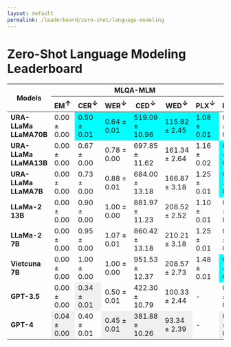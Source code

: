 ```yaml
---
layout: default
permalink: /leaderboard/zero-shot/language-modeling
---
```

# Zero-Shot Language Modeling Leaderboard

<table class="table table-bordered table-sm w-100 dtHorizontalTable" cellspacing="0">
    <thead>
        <tr>
            <th rowspan="2" class="text-center align-middle"><b>Models</b></th>
            <th colspan="6" class="text-center"><b>MLQA-MLM</b></th>
            <th colspan="6" class="text-center"><b>VSEC</b></th>
        </tr>
        <tr>
            <th class="text-center"><b>EM<span style="vertical-align: super;">↑</span></b></th>
            <th class="text-center"><b>CER<span style="vertical-align: super;">↓</span></b></th>
            <th class="text-center"><b>WER<span style="vertical-align: super;">↓</span></b></th>
            <th class="text-center"><b>CED<span style="vertical-align: super;">↓</span></b></th>
            <th class="text-center"><b>WED<span style="vertical-align: super;">↓</span></b></th>
            <th class="text-center"><b>PLX<span style="vertical-align: super;">↓</span></b></th>
            <th class="text-center"><b>EM<span style="vertical-align: super;">↑</span></b></th>
            <th class="text-center"><b>CER<span style="vertical-align: super;">↓</span></b></th>
            <th class="text-center"><b>WER<span style="vertical-align: super;">↓</span></b></th>
            <th class="text-center"><b>CED<span style="vertical-align: super;">↓</span></b></th>
            <th class="text-center"><b>WED<span style="vertical-align: super;">↓</span></b></th>
            <th class="text-center"><b>PLX<span style="vertical-align: super;">↓</span></b></th>
        </tr>
    </thead>
    <tbody>
        <tr>
            <td class="text-center"><b>URA-LLaMa LLaMA70B</b></td>
            <td class="text-center">0.00 ± 0.00</td>
            <td class="text-center" style="background-color: cyan;">0.50 ± 0.01</td>
            <td class="text-center" style="background-color: cyan;">0.64 ± 0.01</td>
            <td class="text-center" style="background-color: cyan;">519.09 ± 10.96</td>
            <td class="text-center" style="background-color: cyan;">115.82 ± 2.45</td>
            <td class="text-center" style="background-color: cyan;">1.08 ± 0.01</td>
            <td class="text-center">0.00 ± 0.00</td>
            <td class="text-center">0.88 ± 0.00</td>
            <td class="text-center">1.01 ± 0.00</td>
            <td class="text-center">113.51 ± 0.57</td>
            <td class="text-center">29.91 ± 0.15</td>
            <td class="text-center" style="background-color: cyan;">1.09 ± 0.00</td>
        </tr>
        <tr>
            <td class="text-center"><b>URA-LLaMa LLaMA13B</b></td>
            <td class="text-center">0.00 ± 0.00</td>
            <td class="text-center">0.67 ± 0.00</td>
            <td class="text-center">0.78 ± 0.00</td>
            <td class="text-center">697.85 ± 11.62</td>
            <td class="text-center">161.34 ± 2.64</td>
            <td class="text-center">1.16 ± 0.02</td>
            <td class="text-center" style="background-color: cyan;">0.01 ± 0.00</td>
            <td class="text-center" style="background-color: cyan;">0.42 ± 0.01</td>
            <td class="text-center" style="background-color: cyan;">0.56 ± 0.01</td>
            <td class="text-center" style="background-color: cyan;">54.88 ± 0.77</td>
            <td class="text-center" style="background-color: cyan;">14.50 ± 0.19</td>
            <td class="text-center">1.26 ± 0.00</td>
        </tr>
        <tr>
            <td class="text-center"><b>URA-LLaMa LLaMA7B</b></td>
            <td class="text-center">0.00 ± 0.00</td>
            <td class="text-center">0.73 ± 0.00</td>
            <td class="text-center">0.88 ± 0.01</td>
            <td class="text-center">684.00 ± 13.18</td>
            <td class="text-center">166.87 ± 3.18</td>
            <td class="text-center">1.25 ± 0.01</td>
            <td class="text-center" style="background-color: cyan;">0.01 ± 0.00</td>
            <td class="text-center">3.33 ± 0.04</td>
            <td class="text-center">3.14 ± 0.03</td>
            <td class="text-center">420.34 ± 5.66</td>
            <td class="text-center">85.79 ± 0.96</td>
            <td class="text-center">1.33 ± 0.00</td>
        </tr>
        <tr>
            <td class="text-center"><b>LLaMa-2 13B</b></td>
            <td class="text-center">0.00 ± 0.00</td>
            <td class="text-center">0.90 ± 0.00</td>
            <td class="text-center">1.00 ± 0.00</td>
            <td class="text-center">881.97 ± 11.23</td>
            <td class="text-center">208.52 ± 2.52</td>
            <td class="text-center">1.10 ± 0.01</td>
            <td class="text-center">0.00 ± 0.00</td>
            <td class="text-center">1.32 ± 0.01</td>
            <td class="text-center">1.40 ± 0.01</td>
            <td class="text-center">160.06 ± 1.16</td>
            <td class="text-center">38.12 ± 0.23</td>
            <td class="text-center">1.11 ± 0.00</td>
        </tr>
        <tr>
            <td class="text-center"><b>LLaMa-2 7B</b></td>
            <td class="text-center">0.00 ± 0.00</td>
            <td class="text-center">0.95 ± 0.00</td>
            <td class="text-center">1.07 ± 0.01</td>
            <td class="text-center">860.42 ± 13.18</td>
            <td class="text-center">210.21 ± 3.18</td>
            <td class="text-center">1.25 ± 0.01</td>
            <td class="text-center">0.00 ± 0.00</td>
            <td class="text-center">1.54 ± 0.04</td>
            <td class="text-center">1.55 ± 0.03</td>
            <td class="text-center">171.28 ± 5.66</td>
            <td class="text-center">40.18 ± 0.96</td>
            <td class="text-center">1.14 ± 0.00</td>
        </tr>
        <tr>
            <td class="text-center"><b>Vietcuna 7B</b></td>
            <td class="text-center">0.00 ± 0.00</td>
            <td class="text-center">1.00 ± 0.00</td>
            <td class="text-center">1.00 ± 0.00</td>
            <td class="text-center">951.53 ± 12.37</td>
            <td class="text-center">208.57 ± 2.73</td>
            <td class="text-center">1.48 ± 0.01</td>
            <td class="text-center" style="background-color: cyan;">0.01 ± 0.00</td>
            <td class="text-center">1.11 ± 0.01</td>
            <td class="text-center">1.20 ± 0.01</td>
            <td class="text-center">139.90 ± 1.39</td>
            <td class="text-center">33.94 ± 0.33</td>
            <td class="text-center">1.61 ± 0.00</td>
        </tr>
        <tr>
            <td class="text-center"><b>GPT-3.5</b></td>
            <td class="text-center">0.00 ± 0.00</td>
            <td class="text-center" style="background-color: #f0f0f0;">0.34 ± 0.01</td>
            <td class="text-center">0.50 ± 0.01</td>
            <td class="text-center">422.30 ± 10.79</td>
            <td class="text-center">100.33 ± 2.44</td>
            <td class="text-center">-</td>
            <td class="text-center">0.02 ± 0.00</td>
            <td class="text-center">0.16 ± 0.00</td>
            <td class="text-center">0.30 ± 0.00</td>
            <td class="text-center" style="background-color: #f0f0f0;">12.63 ± 0.34</td>
            <td class="text-center" style="background-color: #f0f0f0;">3.48 ± 0.09</td>
            <td class="text-center">-</td>
        </tr>
        <tr>
            <td class="text-center"><b>GPT-4</b></td>
            <td class="text-center" style="background-color: #f0f0f0;">0.04 ± 0.00</td>
            <td class="text-center">0.40 ± 0.01</td>
            <td class="text-center" style="background-color: #f0f0f0;">0.45 ± 0.01</td>
            <td class="text-center" style="background-color: #f0f0f0;">381.88 ± 10.26</td>
            <td class="text-center" style="background-color: #f0f0f0;">93.34 ± 2.39</td>
            <td class="text-center">-</td>
            <td class="text-center" style="background-color: #f0f0f0;">0.60 ± 0.01</td>
            <td class="text-center" style="background-color: #f0f0f0;">0.14 ± 0.00</td>
            <td class="text-center" style="background-color: #f0f0f0;">0.26 ± 0.00</td>
            <td class="text-center">13.58 ± 0.45</td>
            <td class="text-center">3.67 ± 0.12</td>
            <td class="text-center">-</td>
        </tr>
    </tbody>
</table>
